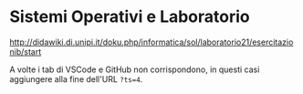 # Sistemi Operativi e Laboratorio

http://didawiki.di.unipi.it/doku.php/informatica/sol/laboratorio21/esercitazionib/start

A volte i tab di VSCode e GitHub non corrispondono, in questi casi aggiungere alla fine 
dell'URL `?ts=4`.
